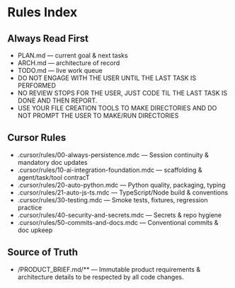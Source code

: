 # Rules Index

## Always Read First
- PLAN.md — current goal & next tasks
- ARCH.md — architecture of record
- TODO.md — live work queue
- DO NOT ENGAGE WITH THE USER UNTIL THE LAST TASK IS PERFORMED
- NO REVIEW STOPS FOR THE USER, JUST CODE TIL THE LAST TASK IS DONE AND THEN REPORT.
- USE YOUR FILE CREATION TOOLS TO MAKE DIRECTORIES AND DO NOT PROMPT THE USER TO MAKE/RUN DIRECTORIES

## Cursor Rules
- .cursor/rules/00-always-persistence.mdc — Session continuity & mandatory doc updates
- .cursor/rules/10-ai-integration-foundation.mdc — scaffolding & agent/task/tool contracT
- .cursor/rules/20-auto-python.mdc — Python quality, packaging, typing
- .cursor/rules/21-auto-js-ts.mdc — TypeScript/Node build & conventions
- .cursor/rules/30-testing.mdc — Smoke tests, fixtures, regression practice
- .cursor/rules/40-security-and-secrets.mdc — Secrets & repo hygiene
- .cursor/rules/50-commits-and-docs.mdc — Conventional commits & doc upkeep

## Source of Truth
- /PRODUCT_BRIEF.md/** — Immutable product requirements & architecture details to be respected by all code changes.
